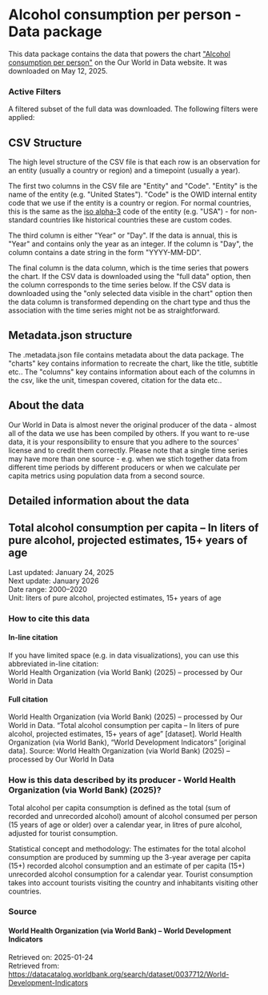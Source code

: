 # Alcohol consumption per person - Data package

This data package contains the data that powers the chart ["Alcohol consumption per person"](https://ourworldindata.org/grapher/total-alcohol-consumption-per-capita-litres-of-pure-alcohol?v=1&csvType=full&useColumnShortNames=false) on the Our World in Data website. It was downloaded on May 12, 2025.

### Active Filters

A filtered subset of the full data was downloaded. The following filters were applied:

## CSV Structure

The high level structure of the CSV file is that each row is an observation for an entity (usually a country or region) and a timepoint (usually a year).

The first two columns in the CSV file are "Entity" and "Code". "Entity" is the name of the entity (e.g. "United States"). "Code" is the OWID internal entity code that we use if the entity is a country or region. For normal countries, this is the same as the [iso alpha-3](https://en.wikipedia.org/wiki/ISO_3166-1_alpha-3) code of the entity (e.g. "USA") - for non-standard countries like historical countries these are custom codes.

The third column is either "Year" or "Day". If the data is annual, this is "Year" and contains only the year as an integer. If the column is "Day", the column contains a date string in the form "YYYY-MM-DD".

The final column is the data column, which is the time series that powers the chart. If the CSV data is downloaded using the "full data" option, then the column corresponds to the time series below. If the CSV data is downloaded using the "only selected data visible in the chart" option then the data column is transformed depending on the chart type and thus the association with the time series might not be as straightforward.

## Metadata.json structure

The .metadata.json file contains metadata about the data package. The "charts" key contains information to recreate the chart, like the title, subtitle etc.. The "columns" key contains information about each of the columns in the csv, like the unit, timespan covered, citation for the data etc..

## About the data

Our World in Data is almost never the original producer of the data - almost all of the data we use has been compiled by others. If you want to re-use data, it is your responsibility to ensure that you adhere to the sources' license and to credit them correctly. Please note that a single time series may have more than one source - e.g. when we stich together data from different time periods by different producers or when we calculate per capita metrics using population data from a second source.

## Detailed information about the data


## Total alcohol consumption per capita – In liters of pure alcohol, projected estimates, 15+ years of age
Last updated: January 24, 2025  
Next update: January 2026  
Date range: 2000–2020  
Unit: liters of pure alcohol, projected estimates, 15+ years of age  


### How to cite this data

#### In-line citation
If you have limited space (e.g. in data visualizations), you can use this abbreviated in-line citation:  
World Health Organization (via World Bank) (2025) – processed by Our World in Data

#### Full citation
World Health Organization (via World Bank) (2025) – processed by Our World in Data. “Total alcohol consumption per capita – In liters of pure alcohol, projected estimates, 15+ years of age” [dataset]. World Health Organization (via World Bank), “World Development Indicators” [original data].
Source: World Health Organization (via World Bank) (2025) – processed by Our World In Data

### How is this data described by its producer - World Health Organization (via World Bank) (2025)?
Total alcohol per capita consumption is defined as the total (sum of recorded and unrecorded alcohol) amount of alcohol consumed per person (15 years of age or older) over a calendar year, in litres of pure alcohol, adjusted for tourist consumption.

Statistical concept and methodology: The estimates for the total alcohol consumption are produced by summing up the 3-year average per capita (15+) recorded alcohol consumption and an estimate of per capita (15+) unrecorded alcohol consumption for a calendar year. Tourist consumption takes into account tourists visiting the country and inhabitants visiting other countries.

### Source

#### World Health Organization (via World Bank) – World Development Indicators
Retrieved on: 2025-01-24  
Retrieved from: https://datacatalog.worldbank.org/search/dataset/0037712/World-Development-Indicators  


    